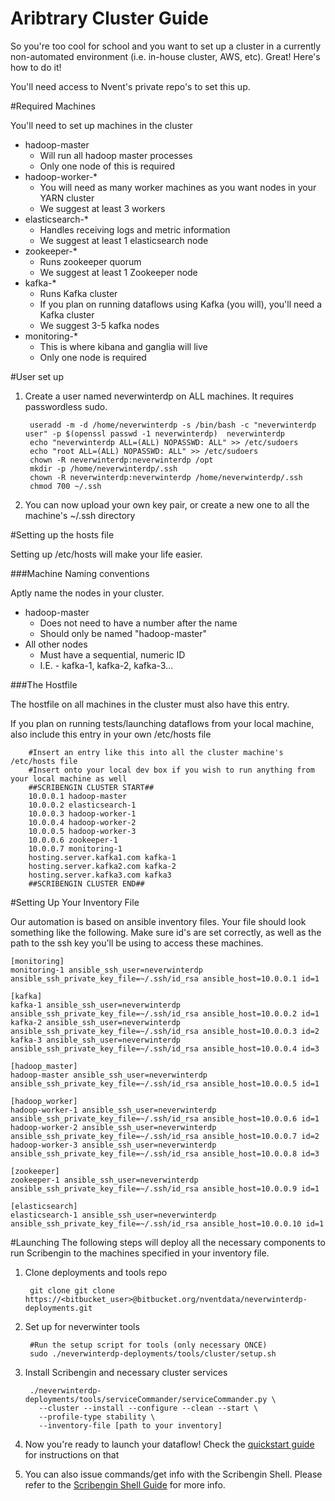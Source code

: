 Aribtrary Cluster Guide
=======================

So you're too cool for school and you want to set up a cluster in a currently non-automated environment (i.e. in-house cluster, AWS, etc).  Great! Here's how to do it!

You'll need access to Nvent's private repo's to set this up.


#Required Machines

You'll need to set up machines in the cluster

- hadoop-master
  - Will run all hadoop master processes
  - Only one node of this is required
- hadoop-worker-*
  - You will need as many worker machines as you want nodes in your YARN cluster
  - We suggest at least 3 workers
- elasticsearch-*
  - Handles receiving logs and metric information
  - We suggest at least 1 elasticsearch node
- zookeeper-*
  - Runs zookeeper quorum
  - We suggest at least 1 Zookeeper node
- kafka-*
  - Runs Kafka cluster
  - If you plan on running dataflows using Kafka (you will), you'll need a Kafka cluster
  - We suggest 3-5 kafka nodes
- monitoring-*
  - This is where kibana and ganglia will live
  - Only one node is required

#User set up

1. Create a user named neverwinterdp on ALL machines.  It requires passwordless sudo.

        useradd -m -d /home/neverwinterdp -s /bin/bash -c "neverwinterdp user" -p $(openssl passwd -1 neverwinterdp)  neverwinterdp 
        echo "neverwinterdp ALL=(ALL) NOPASSWD: ALL" >> /etc/sudoers 
        echo "root ALL=(ALL) NOPASSWD: ALL" >> /etc/sudoers 
        chown -R neverwinterdp:neverwinterdp /opt  
        mkdir -p /home/neverwinterdp/.ssh 
        chown -R neverwinterdp:neverwinterdp /home/neverwinterdp/.ssh
        chmod 700 ~/.ssh
        

2. You can now upload your own key pair, or create a new one to all the machine's ~/.ssh directory

#Setting up the hosts file

Setting up /etc/hosts will make your life easier.

###Machine Naming conventions
  
  Aptly name the nodes in your cluster.  
  - hadoop-master
    - Does not need to have a number after the name
    - Should only be named "hadoop-master"
  - All other nodes
    - Must have a sequential, numeric ID
    - I.E. - kafka-1, kafka-2, kafka-3...

###The Hostfile

The hostfile on all machines in the cluster must also have this entry.  

If you plan on running tests/launching dataflows from your local machine, also include this entry in your own /etc/hosts file

        #Insert an entry like this into all the cluster machine's /etc/hosts file
        #Insert onto your local dev box if you wish to run anything from your local machine as well
        ##SCRIBENGIN CLUSTER START##
        10.0.0.1 hadoop-master
        10.0.0.2 elasticsearch-1 
        10.0.0.3 hadoop-worker-1
        10.0.0.4 hadoop-worker-2
        10.0.0.5 hadoop-worker-3
        10.0.0.6 zookeeper-1 
        10.0.0.7 monitoring-1
        hosting.server.kafka1.com kafka-1
        hosting.server.kafka2.com kafka-2
        hosting.server.kafka3.com kafka3
        ##SCRIBENGIN CLUSTER END##





#Setting Up Your Inventory File

Our automation is based on ansible inventory files.  Your file should look something like the following.  Make sure id's are set correctly, as well as the path to the ssh key you'll be using to access these machines.

```
[monitoring]
monitoring-1 ansible_ssh_user=neverwinterdp ansible_ssh_private_key_file=~/.ssh/id_rsa ansible_host=10.0.0.1 id=1

[kafka]
kafka-1 ansible_ssh_user=neverwinterdp ansible_ssh_private_key_file=~/.ssh/id_rsa ansible_host=10.0.0.2 id=1
kafka-2 ansible_ssh_user=neverwinterdp ansible_ssh_private_key_file=~/.ssh/id_rsa ansible_host=10.0.0.3 id=2
kafka-3 ansible_ssh_user=neverwinterdp ansible_ssh_private_key_file=~/.ssh/id_rsa ansible_host=10.0.0.4 id=3

[hadoop_master]
hadoop-master ansible_ssh_user=neverwinterdp ansible_ssh_private_key_file=~/.ssh/id_rsa ansible_host=10.0.0.5 id=1

[hadoop_worker]
hadoop-worker-1 ansible_ssh_user=neverwinterdp ansible_ssh_private_key_file=~/.ssh/id_rsa ansible_host=10.0.0.6 id=1
hadoop-worker-2 ansible_ssh_user=neverwinterdp ansible_ssh_private_key_file=~/.ssh/id_rsa ansible_host=10.0.0.7 id=2
hadoop-worker-3 ansible_ssh_user=neverwinterdp ansible_ssh_private_key_file=~/.ssh/id_rsa ansible_host=10.0.0.8 id=3

[zookeeper]
zookeeper-1 ansible_ssh_user=neverwinterdp ansible_ssh_private_key_file=~/.ssh/id_rsa ansible_host=10.0.0.9 id=1

[elasticsearch]
elasticsearch-1 ansible_ssh_user=neverwinterdp ansible_ssh_private_key_file=~/.ssh/id_rsa ansible_host=10.0.0.10 id=1
```


#Launching
The following steps will deploy all the necessary components to run Scribengin to the machines specified in your inventory file.

1. Clone deployments and tools repo
        
        git clone git clone https://<bitbucket_user>@bitbucket.org/nventdata/neverwinterdp-deployments.git

2. Set up for neverwinter tools
        
        #Run the setup script for tools (only necessary ONCE)
        sudo ./neverwinterdp-deployments/tools/cluster/setup.sh


3. Install Scribengin and necessary cluster services
        
        ./neverwinterdp-deployments/tools/serviceCommander/serviceCommander.py \ 
          --cluster --install --configure --clean --start \
          --profile-type stability \
          --inventory-file [path to your inventory]

4. Now you're ready to launch your dataflow!  Check the [quickstart guide](scribengin-cluster-setup-quickstart.md#launching-scribengin) for instructions on that

5. You can also issue commands/get info with the Scribengin Shell.  Please refer to the [Scribengin Shell Guide](scribenginCommands.md) for more info.
